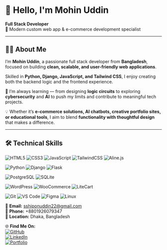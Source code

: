 # 👋 Hello, I'm Mohin Uddin

**Full Stack Developer**  
🚀 Modern custom web app & e-commerce development specialist  

---

## 🧑‍💻 About Me

I’m **Mohin Uddin**, a passionate full stack developer from **Bangladesh**, focused on building **clean, scalable, and user-friendly web applications**.  

Skilled in **Python, Django, JavaScript, and Tailwind CSS**, I enjoy creating both the backend logic and the frontend experience.  

🌱 I’m always learning — from designing **logic circuits** to exploring **cybersecurity** and **AI** to push my limits and contribute to meaningful tech projects.  

💡 Whether it’s **e-commerce solutions, AI chatbots, creative portfolio sites, or educational tools**, I aim to blend **functionality with thoughtful design** that makes a difference.

---


## 🛠️ Technical Skills

![HTML5](https://img.shields.io/badge/HTML5-E34F26?style=for-the-badge\&logo=html5\&logoColor=white)
![CSS3](https://img.shields.io/badge/CSS3-1572B6?style=for-the-badge\&logo=css3\&logoColor=white)
![JavaScript](https://img.shields.io/badge/JavaScript-F7DF1E?style=for-the-badge\&logo=javascript\&logoColor=black)
![TailwindCSS](https://img.shields.io/badge/Tailwind_CSS-38B2AC?style=for-the-badge\&logo=tailwind-css\&logoColor=white)
![Aline.js](https://img.shields.io/badge/Aline.js-000000?style=for-the-badge\&logo=javascript\&logoColor=white)
</br>

![Python](https://img.shields.io/badge/Python-3776AB?style=for-the-badge\&logo=python\&logoColor=white)
![Django](https://img.shields.io/badge/Django-092E20?style=for-the-badge\&logo=django\&logoColor=white)
![Flask](https://img.shields.io/badge/Flask-000000?style=for-the-badge\&logo=flask\&logoColor=white)
</br>

![PostgreSQL](https://img.shields.io/badge/PostgreSQL-4169E1?style=for-the-badge\&logo=postgresql\&logoColor=white)
![SQLite](https://img.shields.io/badge/SQLite-003B57?style=for-the-badge\&logo=sqlite\&logoColor=white)
</br>

![WordPress](https://img.shields.io/badge/WordPress-21759B?style=for-the-badge\&logo=wordpress\&logoColor=white)
![WooCommerce](https://img.shields.io/badge/WooCommerce-96588A?style=for-the-badge\&logo=woocommerce\&logoColor=white)
![LiteCart](https://img.shields.io/badge/LiteCart-008000?style=for-the-badge\&logo=opencart\&logoColor=white)
</br>

![Git](https://img.shields.io/badge/Git-F05032?style=for-the-badge\&logo=git\&logoColor=white)
![VS Code](https://img.shields.io/badge/VS%20Code-007ACC?style=for-the-badge\&logo=visualstudiocode\&logoColor=white)
![Figma](https://img.shields.io/badge/Figma-F24E1E?style=for-the-badge\&logo=figma\&logoColor=white)
![Linux](https://img.shields.io/badge/Linux-FCC624?style=for-the-badge\&logo=linux\&logoColor=black)
</br>

💌 **Email:** [sshiponuddin22@gmail.com](mailto:sshiponuddin22@gmail.com)  
📱 **Phone:** +8801926079347  
📍 **Location:** Dhaka, Bangladesh  

🌐 **Find Me On:**  
[![GitHub](https://img.shields.io/badge/GitHub-000?logo=github&logoColor=fff)](https://github.com/ssshiponu)  
[![LinkedIn](https://img.shields.io/badge/Facebook-0A66C2?logo=Facebook&logoColor=fff)](https://facebook.com/mohinuddinshipon)  
[![Portfolio](https://img.shields.io/badge/Portfolio-000?logo=vercel&logoColor=fff)](https://mohinuddinshipon.pythonanywhere.com/)
